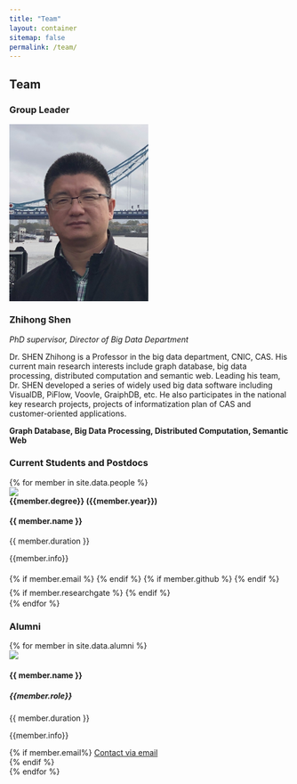 ```yaml
---
title: "Team"
layout: container
sitemap: false
permalink: /team/
---
```


## Team

 <!-- **We are  looking for new team members** [(see openings)]({{ site.url }}{{ site.baseurl }}/vacancies) **!** -->

### Group Leader

<div class="row g-0 border rounded overflow-hidden flex-md-row mb-4 shadow-sm h-md-250 position-relative">
<div class="col-2 d-none d-lg-block p-3" style="display:flex;flex-direction:column;flex:1">
 <img src="/images/photo/shen.png" width="100%" style="max-width:250px" class="img-thumbnail"/>
</div>
<div class="col-10 p-4 d-flex flex-column position-static">
<h3 class="mb-0">Zhihong Shen</h3>
<div class="mb-1 text-body-secondary"><i>PhD supervisor, Director of Big Data Department</i></div>
<div>
<a type="button" class="btn btn-primary btn-sm"  href="mailto:bluejoe@cnic.cn" target="_blank"><i class="bi bi-envelope-at-fill"></i></a> 
<a type="button" class="btn btn-primary btn-sm"  href="https://github.com/bluejoe2008" target="_blank"><i class="bi bi-github"></i></a>
</div>
<p class="card-text mb-auto">Dr. SHEN Zhihong is a Professor in the big data department, CNIC, CAS. His current main research interests include graph database, big data processing, distributed computation and semantic web. Leading his team, Dr. SHEN developed a series of widely used big data software including VisualDB, PiFlow, Voovle, GraiphDB, etc. He also participates in the national key research projects, projects of informatization plan of CAS and customer-oriented applications.</p>
<strong class="d-inline-block mt-2 text-primary-emphasis">Graph Database, Big Data Processing, Distributed Computation, Semantic Web</strong>
</div>


<!-- <div class="col-sm-2">
  <img src="{{ site.url }}{{ site.baseurl }}/images/{{ member.photo }}" width="100%" style="max-width:250px"/>
</div>
<div class="col-sm-9 col-xs-12">
<h4>Zhihong Shen</h4>
<i></i><br>


<!-- <a href="{{ member.scholar }}" target="_blank"><i class="ai ai-google-scholar-square ai-2x"></i></a> -->
<!-- <a href="{{ member.cv }}" target="_blank"><i class="ai ai-cv-square ai-2x"></i></a> -->

<!-- <a href="{{ member.researchgate }}" target="_blank"><i class="ai ai-researchgate-square ai-2x"></i></a> -->
</div>


### Current Students and Postdocs


<div class="row row-cols-1 row-cols-sm-2 row-cols-md-2">
{% for member in site.data.people %}

<div class="col">
<div class="row g-0 rounded overflow-hidden flex-md-row mb-4 h-md-250 position-relative bg-body-tertiary"  style="width:100%">
<div class="col-4 p-4" style="display:flex;flex-direction:column;flex:1">
<img src="/images/photo/{{ member.photo }}" width="100%" class="img-thumbnail"/>
</div>
<div class="col-8 p-4 d-flex flex-column position-static">
<strong class="d-inline-block mb-2 text-success-emphasis">{{member.degree}} ({{member.year}})</strong>
<h4 class="mb-0">{{ member.name }}</h4>
<div class="mb-1 text-body-secondary"> {{ member.duration }}</div>
<p class="card-text mb-auto">{{member.info}}</p>
<div>
{% if member.email %}<a href="mailto:{{ member.email }}" target="_blank" class="text-secondary" style="font-size:1.5em"><i class="fa fa-envelope-square"></i></a> {% endif %}
{% if member.github %} <a href="{{ member.github }}" target="_blank" class="text-secondary" style="font-size:1.5em"><i class="fa fa-github-square "></i></a> {% endif %} 
{% if member.researchgate %} <a href="{{ member.researchgate }}" target="_blank" class="text-secondary" style="font-size:1.5em"><i class="ai ai-researchgate-square "></i></a> {% endif %}
</div>
</div>
</div>
</div>
{% endfor %}
</div>



### Alumni



<div class="row row-cols-1 row-cols-sm-2 row-cols-md-2">
{% for member in site.data.alumni %}

<div class="col" >
<div class="row g-0 rounded overflow-hidden flex-md-row mb-4 h-md-250 position-relative bg-body-tertiary" style="width:100%">
<div class="col-4 p-4" style="display:flex;flex-direction:column;flex:1">
<img src="/images/photo/{{ member.photo }}" class="img-fluid img-thumbnail" width="100%"/>
</div>
<div class="col-8 p-4 d-flex flex-column position-static">
<h4 class="mb-0">{{ member.name }}</h4>
<h5><strong>{{member.role}}</strong></h5>
<div class="mb-1 text-body-secondary"> {{ member.duration }}</div>
<p class="card-text mb-auto">{{member.info}}</p>
{% if member.email%}
<a href="mailto:{{member.email}}" target="_blank" class="icon-link gap-1 "><i class="fa fa-envelope"></i> Contact via email</a> <br/>
{% endif %}
</div>
</div>
</div>
{% endfor %}
</div>



<!-- ## Administrative Support

<a href="exampleemail@gmail.com">Example staff</a> is helping us (and other groups) with administration.
  -->
